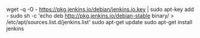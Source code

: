 
wget -q -O - https://pkg.jenkins.io/debian/jenkins.io.key | sudo apt-key add -
sudo sh -c 'echo deb http://pkg.jenkins.io/debian-stable binary/ >
/etc/apt/sources.list.d/jenkins.list'
sudo apt-get update
sudo apt-get install jenkins
